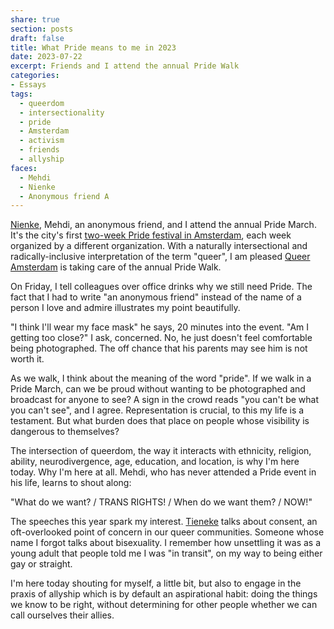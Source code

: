 ```yaml
---
share: true
section: posts
draft: false
title: What Pride means to me in 2023
date: 2023-07-22
excerpt: Friends and I attend the annual Pride Walk
categories:
- Essays
tags:
  - queerdom
  - intersectionality
  - pride
  - Amsterdam
  - activism
  - friends
  - allyship
faces:
  - Mehdi
  - Nienke
  - Anonymous friend A
---
```


[Nienke](/2023/04/26/dear-nienke-you-should-have-a-website/), Mehdi, an anonymous friend, and I attend the annual Pride March. It's the city's first [two-week Pride festival in Amsterdam](https://pride.amsterdam/en/pride-foundation/), each week organized by a different organization. With a naturally intersectional and radically-inclusive interpretation of the term "queer", I am pleased [Queer Amsterdam](https://queer-amsterdam.org/) is taking care of the annual Pride Walk.

On Friday, I tell colleagues over office drinks why we still need Pride. The fact that I had to write "an anonymous friend" instead of the name of a person I love and admire illustrates my point beautifully.

"I think I'll wear my face mask" he says, 20 minutes into the event. "Am I getting too close?" I ask, concerned. No, he just doesn't feel comfortable being photographed. The off chance that his parents may see him is not worth it.

As we walk, I think about the meaning of the word "pride". If we walk in a Pride March, can we be proud without wanting to be photographed and broadcast for anyone to see? A sign in the crowd reads "you can't be what you can't see", and I agree. Representation is crucial, to this my life is a testament. But what burden does that place on people whose visibility is dangerous to themselves?

The intersection of queerdom, the way it interacts with ethnicity, religion, ability, neurodivergence, age, education, and location, is why I'm here today. Why I'm here at all. Mehdi, who has never attended a Pride event in his life, learns to shout along:

"What do we want? / TRANS RIGHTS! / When do we want them? / NOW!"

The speeches this year spark my interest. [Tieneke](https://pride.amsterdam/ambassadors/tieneke-sumter/) talks about consent, an oft-overlooked point of concern in our queer communities. Someone whose name I forgot talks about bisexuality. I remember how unsettling it was as a young adult that people told me I was "in transit", on my way to being either gay or straight.

I'm here today shouting for myself, a little bit, but also to engage in the praxis of allyship which is by default an aspirational habit: doing the things we know to be right, without determining for other people whether we can call ourselves their allies.

<!-- ![A person in a trenchcoat and a hat looks on as a Pride march walks by, photographing the event](https://res.cloudinary.com/dbi2zounq/image/upload/v1690043403/FullSizeRender_qbh0ze.jpg)

![A person in a colorful jacket walks in a Pride march](https://res.cloudinary.com/dbi2zounq/image/upload/v1690043396/FullSizeRender_2_alxoze.jpg)  -->

<!-- ![](https://res.cloudinary.com/dbi2zounq/image/upload/v1690043404/IMG_3947_nmdiap.jpg) -->
